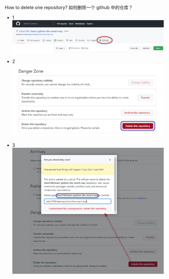 How to delete one repository? 如何删除一个 github 中的仓库？

- 1
![图片](./image/git-delete-01.jpg)

- 2
![图片](./image/git-delete-02.jpg)

- 3
![图片](./image/git-delete-03.jpg)
